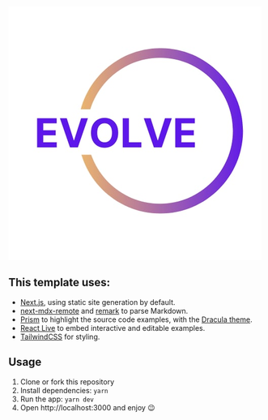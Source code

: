 ![Evolve](evolve_logo.jpeg)


## This template uses:

- [Next.js](https://nextjs.org/), using static site generation by default.
- [next-mdx-remote](https://github.com/hashicorp/next-mdx-remote) and
  [remark](https://remark.js.org/) to parse Markdown.
- [Prism](https://prismjs.com/) to highlight the source code examples, with the
  [Dracula theme](https://draculatheme.com/).
- [React Live](https://react-live.netlify.app/) to embed interactive and
  editable examples.
- [TailwindCSS](https://tailwindcss.com/) for styling.

## Usage

1. Clone or fork this repository
2. Install dependencies: `yarn`
3. Run the app: `yarn dev`
4. Open http://localhost:3000 and enjoy 😉

